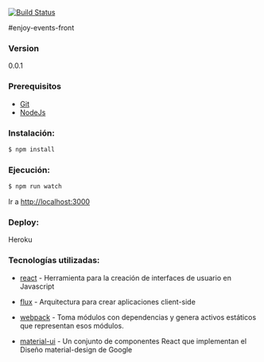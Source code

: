 
[![Build Status](https://travis-ci.org/arq1nnySu/enjoy-events-front.svg)](https://travis-ci.org/arq1nnySu/enjoy-events-front)

#enjoy-events-front

### Version
0.0.1

### Prerequisitos	

* [Git](http://git-scm.com/)
* [NodeJs](https://nodejs.org)

### Instalación:

```sh
$ npm install
```
### Ejecución:

```sh
$ npm run watch
```
Ir a [http://localhost:3000](http://localhost:3000)

### Deploy:
Heroku 


### Tecnologías utilizadas:

* [react](https://facebook.github.io/react/) - Herramienta para la creación de interfaces de usuario en Javascript

* [flux](https://facebook.github.io/flux/) - Arquitectura para crear aplicaciones client-side

* [webpack](https://webpack.github.io/) - Toma módulos con dependencias y genera activos estáticos que representan esos módulos.

* [material-ui](http://material-ui.com/) - Un conjunto de componentes React que implementan el Diseño material-design de Google

